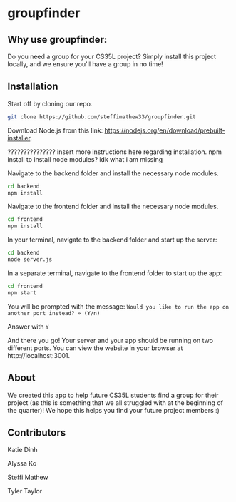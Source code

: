 # groupfinder
## Why use groupfinder:
Do you need a group for your CS35L project? Simply install this project locally, and we ensure you'll have a group in no time!

## Installation
Start off by cloning our repo.
```bash
git clone https://github.com/steffimathew33/groupfinder.git
```


Download Node.js from this link: https://nodejs.org/en/download/prebuilt-installer.


??????????????? insert more instructions here regarding installation. npm install to install node modules? idk what i am missing


Navigate to the backend folder and install the necessary node modules.
```bash
cd backend
npm install
```


Navigate to the frontend folder and install the necessary node modules.
```bash
cd frontend
npm install
```


In your terminal, navigate to the backend folder and start up the server:
```bash
cd backend
node server.js
```


In a separate terminal, navigate to the frontend folder to start up the app:
```bash
cd frontend
npm start
```


You will be prompted with the message: `Would you like to run the app on another port instead? » (Y/n)`

Answer with `Y` 


And there you go! Your server and your app should be running on two different ports. You can view the website in your browser at http://localhost:3001.

## About
We created this app to help future CS35L students find a group for their project (as this is something that we all struggled with at the beginning of the quarter)! We hope this helps you find your future project members :)

## Contributors
Katie Dinh

Alyssa Ko

Steffi Mathew

Tyler Taylor